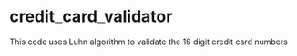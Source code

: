 # credit_card_validator
This code uses Luhn algorithm to validate the 16 digit credit card numbers

